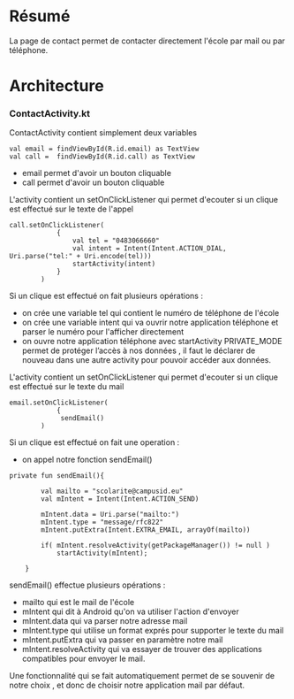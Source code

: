 <h1>Résumé</h1>
La page de contact permet de contacter directement l'école par mail ou par téléphone.

<h1>Architecture</h1>
<h3><a name="contactActivity">ContactActivity.kt</a></h3>

ContactActivity contient simplement deux variables 


```
val email = findViewById(R.id.email) as TextView
val call =  findViewById(R.id.call) as TextView
```

- email permet d'avoir un bouton cliquable
- call permet d'avoir un bouton cliquable

L'activity contient un setOnClickListener qui permet d'ecouter si un clique est effectué sur le texte de l'appel

```
call.setOnClickListener(
            {
                val tel = "0483066660"
                val intent = Intent(Intent.ACTION_DIAL, Uri.parse("tel:" + Uri.encode(tel)))
                startActivity(intent)
            }
        )
```

Si un clique est effectué on fait plusieurs opérations :

- on crée une variable tel qui contient le numéro de téléphone de l'école
- on crée une variable intent qui va ouvrir notre application téléphone et parser le numéro pour l'afficher directement
- on ouvre notre application téléphone avec startActivity
PRIVATE_MODE permet de protéger l’accès à nos données , il faut le déclarer de nouveau dans une autre activity pour pouvoir accéder aux données.

L'activity contient un setOnClickListener qui permet d'ecouter si un clique est effectué sur le  texte du mail

```
email.setOnClickListener(
            {
             sendEmail()
        )
```

Si un clique est effectué on fait une operation :

- on appel notre fonction sendEmail()

```
private fun sendEmail(){

        val mailto = "scolarite@campusid.eu"
        val mIntent = Intent(Intent.ACTION_SEND)

        mIntent.data = Uri.parse("mailto:")
        mIntent.type = "message/rfc822"
        mIntent.putExtra(Intent.EXTRA_EMAIL, arrayOf(mailto))

        if( mIntent.resolveActivity(getPackageManager()) != null )
            startActivity(mIntent);

    }
```

sendEmail() effectue plusieurs opérations :

- mailto qui est le mail de l'école
- mIntent qui dit à Android qu'on va utiliser l'action d'envoyer
- mIntent.data qui va parser notre adresse mail
- mIntent.type qui utilise un format exprés pour supporter le texte du mail
- mIntent.putExtra qui va passer en paramètre notre mail
- mIntent.resolveActivity qui va essayer de trouver des applications compatibles pour envoyer le mail.

Une fonctionnalité qui se fait automatiquement permet de se souvenir de notre choix , et donc de choisir notre application mail par défaut.
